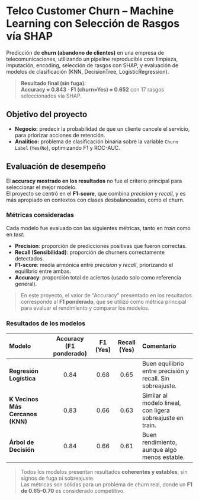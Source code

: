 # Telco Customer Churn – Machine Learning con Selección de Rasgos vía SHAP

Predicción de **churn (abandono de clientes)** en una empresa de telecomunicaciones, utilizando un pipeline reproducible con: limpieza, imputación, encoding, selección de rasgos con SHAP, y evaluación de modelos de clasificación (KNN, DecisionTree, LogisticRegression).

> **Resultado final (sin fuga):**  
> **Accuracy ≈ 0.843** · **F1 (churn=Yes) ≈ 0.652** con 17 rasgos seleccionados vía SHAP.

## Objetivo del proyecto

- **Negocio:** predecir la probabilidad de que un cliente cancele el servicio, para priorizar acciones de retención.  
- **Analítico:** problema de clasificación binaria sobre la variable `Churn Label` (`Yes`/`No`), optimizando F1 y ROC-AUC.

## Evaluación de desempeño

El **accuracy mostrado en los resultados** no fue el criterio principal para seleccionar el mejor modelo.  
El proyecto se centró en el **F1-score**, que combina *precision* y *recall*, y es más apropiado en contextos con clases desbalanceadas, como el churn.

### Métricas consideradas

Cada modelo fue evaluado con las siguientes métricas, tanto en *train* como en *test*:

- **Precision**: proporción de predicciones positivas que fueron correctas.  
- **Recall (Sensibilidad)**: proporción de churners correctamente detectados.  
- **F1-score**: media armónica entre *precision* y *recall*, priorizando el equilibrio entre ambas.  
- **Accuracy**: proporción total de aciertos (usado solo como referencia general).

> En este proyecto, el valor de “Accuracy” presentado en los resultados corresponde al **F1 ponderado**, que se utilizó como métrica principal para evaluar el rendimiento y comparar los modelos.

### Resultados de los modelos

| Modelo | Accuracy (F1 ponderado) | F1 (Yes) | Recall (Yes) | Comentario |
|:--------|:-----------------------:|:---------:|:--------------:|:------------|
| **Regresión Logística** | 0.84 | 0.68 | 0.65 | Buen equilibrio entre precisión y recall. Sin sobreajuste. |
| **K Vecinos Más Cercanos (KNN)** | 0.83 | 0.66 | 0.63 | Similar al modelo lineal, con ligera sobreajuste en train. |
| **Árbol de Decisión** | 0.84 | 0.66 | 0.61 | Buen rendimiento, aunque algo menos estable. |

> Todos los modelos presentan resultados **coherentes y estables**, sin signos de fuga ni sobreajuste.  
> Las métricas son sólidas para un problema de churn real, donde un **F1 de 0.65–0.70** es considerado competitivo.
